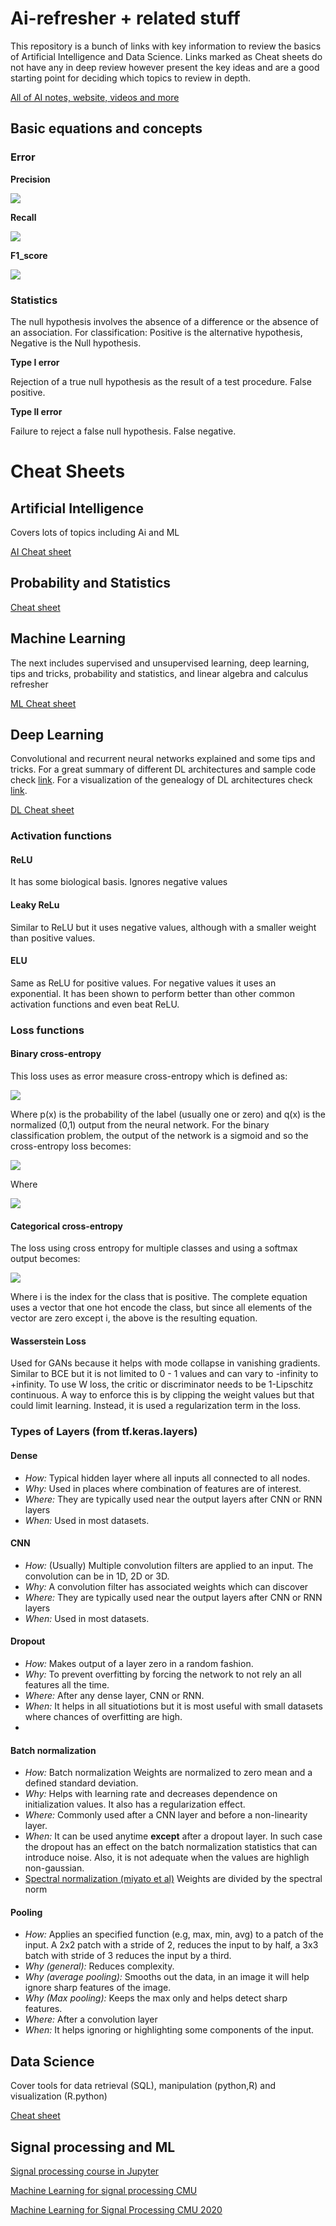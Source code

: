 # Ai-refresher + related stuff

This repository is a bunch of links with key information to review the basics of Artificial Intelligence and Data Science. Links marked as Cheat sheets do not have any in deep review however present the key ideas and are a good starting point for deciding which topics to review in depth.

[All of AI notes, website, videos and more](https://aman.ai/)

## Basic equations and concepts

### Error

**Precision**

<img src="https://render.githubusercontent.com/render/math?math=\Large \frac{tp}{tp%2Bfp}">

**Recall**

<img src="https://render.githubusercontent.com/render/math?math=\Large \frac{tp}{tp%2Bfn}">

**F1_score**

<img src="https://render.githubusercontent.com/render/math?math=\Large \frac{2\cdot tp}{2\cdot tp%2Bfp%2Bfn}">

### Statistics 
The null hypothesis involves the absence of a difference or the absence of an association. For classification: Positive is the alternative hypothesis, Negative is the Null hypothesis.

**Type I error**

Rejection of a true null hypothesis as the result of a test procedure. False positive.

**Type II error**

Failure to reject a false null hypothesis. False negative.


# Cheat Sheets
## Artificial Intelligence
Covers lots of topics including Ai and ML

[AI Cheat sheet](https://stanford.edu/~shervine/teaching/cs-221/)

## Probability and Statistics

[Cheat sheet](https://stanford.edu/~shervine/teaching/cme-106/)

## Machine Learning
The next includes supervised and unsupervised learning, deep learning, tips and tricks, probability and statistics, and linear algebra and calculus refresher

[ML Cheat sheet](https://stanford.edu/~shervine/teaching/cs-229/)

## Deep Learning

Convolutional and recurrent neural networks explained and some tips and tricks.
For a great summary of different DL architectures and sample code check [link](https://github.com/rasbt/deeplearning-models).
For a visualization of the genealogy of DL architectures check [link](https://github.com/hunkim/deep_architecture_genealogy).

[DL Cheat sheet](https://stanford.edu/~shervine/teaching/cs-230/)

### Activation functions
#### ReLU
It has some biological basis. Ignores negative values

#### Leaky ReLu
Similar to ReLU but it uses negative values, although with a smaller weight than positive values.

#### ELU
Same as ReLU for positive values. For negative values it uses an exponential. It has been shown to perform better than other common activation functions and even beat ReLU.

### Loss functions

#### Binary cross-entropy
This loss uses as error measure cross-entropy which is defined as:

<img src="https://render.githubusercontent.com/render/math?math=\Large CE= \sum_{x\in X} p(x) \cdot log(q(x))">

Where p(x) is the probability of the label (usually one or zero) and q(x) is the normalized (0,1) output from the neural network.
For the binary classification problem, the output of the network is a sigmoid and so the cross-entropy loss becomes:

<img src="https://render.githubusercontent.com/render/math?math=\Large CE= -t_i \cdot log(f(s_i) -(1-t_i) \cdot log(1-f(s_i) ">

Where

<img src="https://render.githubusercontent.com/render/math?math=\Large f(s_i)=\frac{1}{1%2Be^{-s_i}} ">


#### Categorical cross-entropy

The loss using cross entropy for multiple classes and using a softmax output becomes:

<img src="https://render.githubusercontent.com/render/math?math=\Large CE= log(\frac{ e^{s_i} }{\sum_{j\in J} e^{s_j}} )">

Where i is the index for the class that is positive. The complete equation uses a vector that one hot encode the class, but since all elements of the vector are zero except i, the above is the resulting equation.


#### Wasserstein Loss
Used for GANs because it helps with mode collapse in vanishing gradients. Similar to BCE but it is not limited to 0 - 1 values and can vary to -infinity to +infinity. To use W loss, the critic or discriminator needs to be 1-Lipschitz continuous. A way to enforce this is by clipping the weight values but that could limit learning. Instead, it is used a regularization term in the loss.

### Types of Layers (from tf.keras.layers)

#### Dense
- *How:* Typical hidden layer where all inputs all connected to all nodes. 
- *Why:* Used in places where combination of features are of interest. 
- *Where:* They are typically used near the output layers after CNN or RNN layers
- *When:* Used in most datasets.


#### CNN
- *How:* (Usually) Multiple convolution filters are applied to an input. The convolution can be in 1D, 2D or 3D. 
- *Why:* A convolution filter has associated weights which can discover
- *Where:* They are typically used near the output layers after CNN or RNN layers
- *When:* Used in most datasets.


#### Dropout
- *How:* Makes output of a layer zero in a random fashion. 
- *Why:* To prevent overfitting by forcing the network to not rely an all features all the time. 
- *Where:* After any dense layer, CNN or RNN. 
- *When:* It helps in all situatiotions but it is most useful with small datasets where chances of overfitting are high.
- 
#### Batch normalization
- *How:* Batch normalization Weights are normalized to zero mean and a defined standard deviation.
- *Why:* Helps with learning rate and decreases dependence on initialization values. It also has a regularization effect.
- *Where:* Commonly used after a CNN layer and before a non-linearity layer.
- *When:* It can be used anytime **except** after a dropout layer. In such case the dropout has an effect on the batch normalization statistics that can introduce noise. Also, it is not adequate when the values are highligh non-gaussian.
- [Spectral normalization (miyato et al)](https://arxiv.org/pdf/1802.05957.pdf) Weights are divided by the spectral norm

#### Pooling

- *How:* Applies an specified function (e.g, max, min, avg) to a patch of the input. A 2x2 patch with a stride of 2, reduces the input to by half, a 3x3 batch with stride of 3 reduces the input by a third. 
- *Why (general):* Reduces complexity.
- *Why (average pooling):* Smooths out the data, in an image it will help ignore sharp features of the image. 
- *Why (Max pooling):* Keeps the max only and helps detect sharp features.
- *Where:* After a convolution layer
- *When:* It helps ignoring or highlighting some components of the input.

## Data Science

Cover tools for data retrieval (SQL), manipulation (python,R)  and visualization (R.python)

[Cheat sheet](https://www.mit.edu/~amidi/teaching/data-science-tools/)

## Signal processing and ML
[Signal processing course in Jupyter](https://dartbrains.org/content/Instructors.html)

[Machine Learning for signal processing CMU](http://www.cs.cmu.edu/~11755/lectures/lectures.html)

[Machine Learning for Signal Processing CMU 2020](https://teamia.io/)


